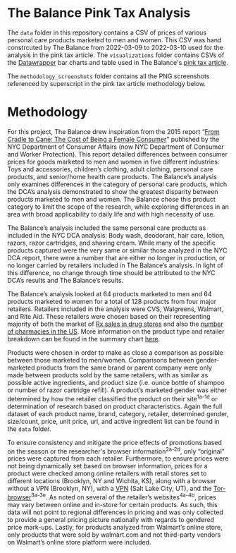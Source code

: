 # The Balance Pink Tax Analysis

The `data` folder in this repository contains a CSV of prices of various personal care products marketed to men and women. This CSV was hand constrcuted by The Balance from 2022-03-09 to 2022-03-10 used for the analysis in the pink tax article. The `visualizations` folder contains CSVs of the [Datawrapper](https://www.datawrapper.de/) bar charts and table used in The Balance's [pink tax article](https://www.thebalance.com/pink-tax-pushes-prices-up-nearly-13-percent-study-finds-5222209).

The `methodology_screenshots` folder contains all the PNG screenshots referenced by superscript in the pink tax article methodology below.


# Methodology

For this project, The Balance drew inspiration from the 2015 report “[From Cradle to Cane: The Cost of Being a Female Consumer](https://www1.nyc.gov/assets/dca/downloads/pdf/partners/Study-of-Gender-Pricing-in-NYC.pdf)” published by the NYC Department of Consumer Affairs (now NYC Department of Consumer and Worker Protection). This report detailed differences between consumer prices for goods marketed to men and women in five different industries: Toys and accessories, children’s clothing, adult clothing, personal care products, and senior/home health care products. The Balance’s analysis only examines differences in the category of personal care products, which the DCA’s analysis demonstrated to show the greatest disparity between products marketed to men and women. The Balance chose this product category to limit the scope of the research, while exploring differences in an area with broad applicability to daily life and with high necessity of use. 

The Balance’s analysis included the same personal care products as included in the NYC DCA analysis: Body wash, deodorant, hair care, lotion, razors, razor cartridges, and shaving cream. While many of the specific products captured were the very same or similar those analyzed in the NYC DCA report, there were a number that are either no longer in production, or no longer carried by retailers included in The Balance’s analysis. In light of this difference, no change through time should be attributed to the NYC DCA’s results and The Balance’s results.

The Balance’s analysis looked at 64 products marketed to men and 64 products marketed to women for a total of 128 products from four major retailers. Retailers included in the analysis were CVS, Walgreens, Walmart, and Rite Aid. These retailers were chosen based on their representing majority of both the market of [Rx sales in drug stores](https://www.statista.com/statistics/254975/leading-20-drug-store-chains-in-the-us-based-on-rx-sales/) and also the [number of pharmacies in the US](https://www.onekeydata.com/downloads/reports/IQVIA_Report_US_Pharmacy_Market_Report_2019.pdf). More information on the product type and retailer breakdown can be found in the summary chart [here](https://datawrapper.dwcdn.net/ozVNi/2/).

Products were chosen in order to make as close a comparison as possible between those marketed to men/women. Comparisons between gender-marketed products from the same brand or parent company were only made between products sold by the same retailers, with as similar as possible active ingredients, and product size (i.e. ounce bottle of shampoo or number of razor cartridge refill). A product’s marketed gender was either determined by how the retailer classified the product on their site<sup>1a-1d</sup> or determination of research based on product characteristics. Again the full dataset of each product name, brand, category, retailer, determined gender, size/count, price, unit price, url, and active ingredient list can be found in the `data` folder.

To ensure consistency and mitigate the price effects of promotions based on the season or the researcher's browser information<sup>2a-2d</sup>, only “original” prices were captured from each retailer. Furthermore, to ensure prices were not being dynamically set based on browser information, prices for a product were checked among online retailers with retail stores set to different locations (Brooklyn, NY and Wichita, KS), along with a browser without a VPN (Brooklyn, NY), with a [VPN](https://www.ivpn.net/) (Salt Lake City, UT), and the [Tor-browser](https://www.torproject.org/)<sup>3a-3e</sup>. As noted on several of the retailer’s websites<sup>4a-4b</sup>, prices may vary between online and in-store for certain products. As such, this data will not point to regional differences in pricing and was only collected to provide a general pricing picture nationally with regards to gendered price mark-ups. Lastly, for products analyzed from Walmart’s online store, only products that were sold by walmart.com and not third-party vendors on Walmart’s online store platform were included. 
